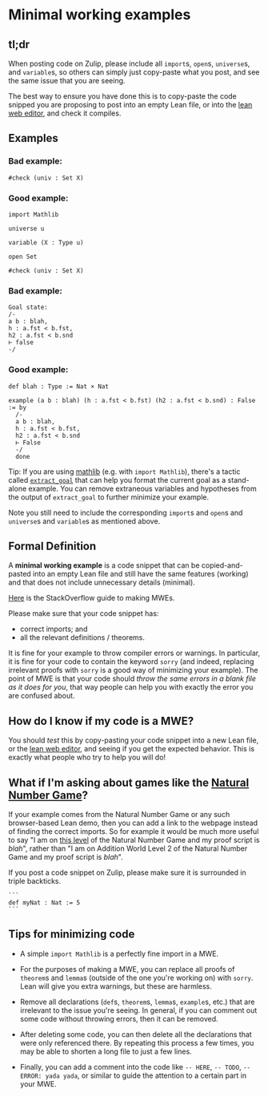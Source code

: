 # Minimal working examples

## tl;dr

When posting code on Zulip, please include all `import`s, `open`s, `universe`s, and `variable`s, so others can simply just copy-paste what you post, and see the same issue that you are seeing.

The best way to ensure you have done this is to copy-paste the code snipped you are proposing to post into an empty Lean file, or into the [lean web editor](https://lean.math.hhu.de), and check it compiles.

## Examples

### Bad example:

```lean
#check (univ : Set X)
```

### Good example:

```lean
import Mathlib

universe u

variable (X : Type u)

open Set

#check (univ : Set X)
```

### Bad example:

```text
Goal state:
/-
a b : blah,
h : a.fst < b.fst,
h2 : a.fst < b.snd
⊢ false
-/
```

### Good example:

```lean
def blah : Type := Nat × Nat

example (a b : blah) (h : a.fst < b.fst) (h2 : a.fst < b.snd) : False := by
  /-
  a b : blah,
  h : a.fst < b.fst,
  h2 : a.fst < b.snd
  ⊢ False
  -/
  done
```

Tip: If you are using [mathlib](https://github.com/leanprover-community/mathlib4) (e.g. with `import Mathlib`), there's a tactic called [`extract_goal`](https://leanprover-community.github.io/mathlib4_docs/Mathlib/Tactic/ExtractGoal.html) that can help you format the current goal as a stand-alone example. You can remove extraneous variables and hypotheses from the output of `extract_goal` to further minimize your example.

Note you still need to include the corresponding `import`s and `open`s and `universe`s and `variable`s as mentioned above.

## Formal Definition

A **minimal working example** is a code snippet that can be copied-and-pasted into an empty Lean file and still have the same features (working) and that does not include unnecessary details (minimal).

[Here](https://stackoverflow.com/help/minimal-reproducible-example) is the StackOverflow guide to making MWEs.

Please make sure that your code snippet has:

- correct imports; and
- all the relevant definitions / theorems.

It is fine for your example to throw compiler errors or warnings. In particular, it is fine for your code to contain the keyword `sorry` (and indeed, replacing irrelevant proofs with `sorry` is a good way of minimizing your example). The point of MWE is that your code should *throw the same errors in a blank file as it does for you*, that way people can help you with exactly the error you are confused about.

## How do I know if my code is a MWE?

You should *test* this by copy-pasting your code snippet into a new Lean file, or the [lean web editor](https://lean.math.hhu.de), and seeing if you get the expected behavior. This is exactly what people who try to help you will do!

## What if I'm asking about games like the [Natural Number Game](https://adam.math.hhu.de/#/g/hhu-adam/NNG4)?

If your example comes from the Natural Number Game or any such browser-based Lean demo, then you can add a link to the webpage instead of finding the correct imports. So for example it would be much more useful to say "I am on [this level](https://adam.math.hhu.de/#/g/hhu-adam/NNG4/world/Addition/level/2) of the Natural Number Game and my proof script is _blah_", rather than "I am on Addition World Level 2 of the Natural Number Game and my proof script is _blah_".

If you post a code snippet on Zulip, please make sure it is surrounded in triple backticks.

````text
```
def myNat : Nat := 5
```
````

## Tips for minimizing code
- A simple `import Mathlib` is a perfectly fine import in a MWE.
- For the purposes of making a MWE, you can replace all proofs of `theorem`s and `lemma`s (outside of the one you're working on) with `sorry`. Lean will give you extra warnings, but these are harmless.

- Remove all declarations (`def`s, `theorem`s, `lemma`s, `example`s, etc.) that are irrelevant to the issue you're seeing. In general, if you can comment out some code without throwing errors, then it can be removed.

- After deleting some code, you can then delete all the declarations that were only referenced there. By repeating this process a few times, you may be able to shorten a long file to just a few lines.
- Finally, you can add a comment into the code like `-- HERE`, `-- TODO`, `-- ERROR: yada yada`, or similar to guide the attention to a certain part in your MWE.
